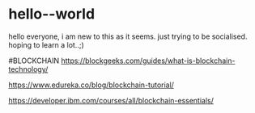# hello--world
hello everyone, i am new to this as it seems.
just trying to be socialised. hoping to learn a lot..;)

#BLOCKCHAIN
https://blockgeeks.com/guides/what-is-blockchain-technology/

https://www.edureka.co/blog/blockchain-tutorial/

https://developer.ibm.com/courses/all/blockchain-essentials/
